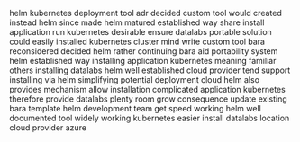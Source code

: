 helm kubernetes deployment tool adr decided custom tool would created instead helm since made helm matured established way share install application run kubernetes desirable ensure datalabs portable solution could easily installed kubernetes cluster mind write custom tool bara reconsidered decided helm rather continuing bara aid portability system helm established way installing application kubernetes meaning familiar others installing datalabs helm well established cloud provider tend support installing via helm simplifying potential deployment cloud helm also provides mechanism allow installation complicated application kubernetes therefore provide datalabs plenty room grow consequence update existing bara template helm development team get speed working helm well documented tool widely working kubernetes easier install datalabs location cloud provider azure